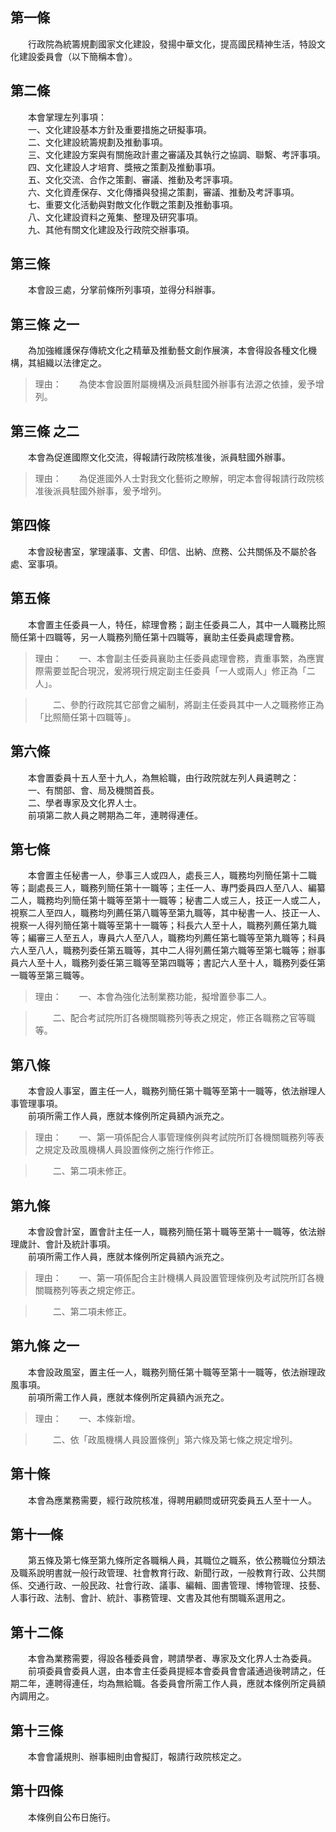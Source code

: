 第一條 
-------
　　行政院為統籌規劃國家文化建設，發揚中華文化，提高國民精神生活，特設文化建設委員會（以下簡稱本會）。  


第二條 
-------
　　本會掌理左列事項：  
　　一、文化建設基本方針及重要措施之研擬事項。  
　　二、文化建設統籌規劃及推動事項。  
　　三、文化建設方案與有關施政計畫之審議及其執行之協調、聯繫、考評事項。  
　　四、文化建設人才培育、獎掖之策劃及推動事項。  
　　五、文化交流、合作之策劃、審議、推動及考評事項。  
　　六、文化資產保存、文化傳播與發揚之策劃，審議、推動及考評事項。  
　　七、重要文化活動與對敵文化作戰之策劃及推動事項。  
　　八、文化建設資料之蒐集、整理及研究事項。  
　　九、其他有關文化建設及行政院交辦事項。  


第三條 
-------
　　本會設三處，分掌前條所列事項，並得分科辦事。  


第三條 之一 
------------
　　為加強維護保存傳統文化之精華及推動藝文創作展演，本會得設各種文化機構，其組織以法律定之。  
> 理由：　　為使本會設置附屬機構及派員駐國外辦事有法源之依據，爰予增列。



第三條 之二 
------------
　　本會為促進國際文化交流，得報請行政院核准後，派員駐國外辦事。  
> 理由：　　為促進國外人士對我文化藝術之瞭解，明定本會得報請行政院核准後派員駐國外辦事，爰予增列。



第四條 
-------
　　本會設秘書室，掌理議事、文書、印信、出納、庶務、公共關係及不屬於各處、室事項。  


第五條 
-------
　　本會置主任委員一人，特任，綜理會務；副主任委員二人，其中一人職務比照簡任第十四職等，另一人職務列簡任第十四職等，襄助主任委員處理會務。  
> 理由：　　一、本會副主任委員襄助主任委員處理會務，責重事繁，為應實際需要並配合現況，爰將現行規定副主任委員「一人或兩人」修正為「二人」。

> 　　二、參酌行政院其它部會之編制，將副主任委員其中一人之職務修正為「比照簡任第十四職等」。



第六條 
-------
　　本會置委員十五人至十九人，為無給職，由行政院就左列人員遴聘之：  
　　一、有關部、會、局及機關首長。  
　　二、學者專家及文化界人士。  
　　前項第二款人員之聘期為二年，連聘得連任。  


第七條 
-------
　　本會置主任秘書一人，參事三人或四人，處長三人，職務均列簡任第十二職等；副處長三人，職務列簡任第十一職等；主任一人、專門委員四人至八人、編纂二人，職務均列簡任第十職等至第十一職等；秘書二人或三人，技正一人或二人，視察二人至四人，職務均列薦任第八職等至第九職等，其中秘書一人、技正一人、視察一人得列簡任第十職等至第十一職等；科長六人至十人，職務列薦任第九職等；編審三人至五人，專員六人至八人，職務均列薦任第七職等至第九職等；科員六人至八人，職務列委任第五職等，其中二人得列薦任第六職等至第七職等；辦事員六人至十人，職務列委任第三職等至第四職等；書記六人至十人，職務列委任第一職等至第三職等。  
> 理由：　　一、本會為強化法制業務功能，擬增置參事二人。

> 　　二、配合考試院所訂各機關職務列等表之規定，修正各職務之官等職等。



第八條 
-------
　　本會設人事室，置主任一人，職務列簡任第十職等至第十一職等，依法辦理人事管理事項。  
　　前項所需工作人員，應就本條例所定員額內派充之。  
> 理由：　　一、第一項係配合人事管理條例與考試院所訂各機關職務列等表之規定及政風機構人員設置條例之施行作修正。

> 　　二、第二項未修正。



第九條 
-------
　　本會設會計室，置會計主任一人，職務列簡任第十職等至第十一職等，依法辦理歲計、會計及統計事項。  
　　前項所需工作人員，應就本條例所定員額內派充之。  
> 理由：　　一、第一項係配合主計機構人員設置管理條例及考試院所訂各機關職務列等表之規定修正。

> 　　二、第二項未修正。



第九條 之一 
------------
　　本會設政風室，置主任一人，職務列簡任第十職等至第十一職等，依法辦理政風事項。  
　　前項所需工作人員，應就本條例所定員額內派充之。  
> 理由：　　一、本條新增。

> 　　二、依「政風機構人員設置條例」第六條及第七條之規定增列。



第十條 
-------
　　本會為應業務需要，經行政院核准，得聘用顧問或研究委員五人至十一人。  


第十一條 
---------
　　第五條及第七條至第九條所定各職稱人員，其職位之職系，依公務職位分類法及職系說明書就一般行政管理、社會教育行政、新聞行政，一般教育行政、公共關係、交通行政、一般民政、社會行政、議事、編輯、圖書管理、博物管理、技藝、人事行政、法制、會計、統計、事務管理、文書及其他有關職系選用之。  


第十二條 
---------
　　本會為業務需要，得設各種委員會，聘請學者、專家及文化界人士為委員。  
　　前項委員會委員人選，由本會主任委員提經本會委員會會議通過後聘請之，任期二年，連聘得連任，均為無給職。各委員會所需工作人員，應就本條例所定員額內調用之。  


第十三條 
---------
　　本會會議規則、辦事細則由會擬訂，報請行政院核定之。  


第十四條 
---------
　　本條例自公布日施行。